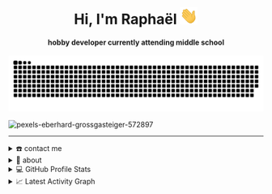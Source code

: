 <div align="center">
<h1 align="center">Hi, I'm Raphaël <img width="35" src="https://github.com/1999AZZAR/1999AZZAR/blob/main/resources/img/waving.gif"></h1>
<h4 align="center">hobby developer currently attending middle school</h4>
</div>

<div align="center">
  <a href="#"><img src="https://github.com/1999AZZAR/1999AZZAR/blob/main/resources/img/grid-snake.svg" alt="snake" /></a>
</div>

![pexels-eberhard-grossgasteiger-572897](https://user-images.githubusercontent.com/56199792/195553903-67c392eb-1025-4fee-ac15-08042948cac2.jpeg)

-----
<details>
  <summary>☎️ contact me</summary>
<div>
  <samp>
    <h2 align="center">you can reach me by:</h2>
    <p align="center">
      <br/>
      <a href="mailto:ytcodeddev@gmail.com" target="blank"><img align="center"
         src="https://img.shields.io/badge/gmail-EA4335.svg?style=for-the-badge&logo=gmail&logoColor=white"
         alt="azzar" height="30"/></a>
      <a href="https://twitter.com/codeddev" target="blank"><img align="center"
         src="https://img.shields.io/badge/twitter-1DA1F2.svg?style=for-the-badge&logo=twitter&logoColor=white"
         alt="azzar" height="30"/></a>
    </p>
  </samp>
</div>
</details>

<details>
  <summary>🧮 about</summary>
<div>
<samp>
<h2 align="center">About this Account</h2>
 <p align="center">
  <a href="github.com/CodedDevYT" target="blank"><img align="center" 
     src="https://komarev.com/ghpvc/?username=CodedDevYT&style=for-the-badge&label=PROFILE+VIEWS" height="25"
     alt="views count" /></a>
  </p>
 <p align="center">
  <a href="github.com/1999AZZAR" target="blank"><img align="center" 
     src="https://img.shields.io/github/license/1999AZZAR/1999AZZAR?color=purple&style=for-the-badge" height="25"
     alt="lisense" /></a>
 </p>
 </samp>
</div>
</details>
  
<details> 
  <summary>💻 GitHub Profile Stats</summary>
  <div>
  <samp>
    <h2 align="center"> Github stats </h2>
      <br/>
    <details open>
  <summary><h3>Languages</h3></summary>
            <p align="center">
        <a href="https://github.com/CodedDevYT/">
          <img src="https://github-readme-stats.vercel.app/api/top-langs/?username=CodedDevYT&langs_count=6&theme=gruvbox&layout=compact&hide_border=true"
          alt="CodedDevYT :: overall Top Langs " /></a>
      </p>
        <p align="center">
          <a href="https://github.com/CodedDevYT/">
          <img width="45%" src="https://github-profile-summary-cards.vercel.app/api/cards/repos-per-language?username=CodedDevYT&theme=gruvbox&layout=compact&hide_border=true"
          alt="CodedDevYT :: Top Langs by repo" />
          <img width="45%" src="https://github-profile-summary-cards.vercel.app/api/cards/most-commit-language?username=CodedDevYT&theme=gruvbox&layout=compact&hide_border=true"
          alt="CodedDevYT :: Top Langs by commit" />
          </a>
        </p>
</details>
    <details open>
  <summary><h3>stasistic</h3></summary>
        <p align="center">
          <a href="https://github.com/1999AZZAR/">
          <img width="49.5%" src="https://github-readme-stats.vercel.app/api?username=CodedDevYT&show_icons=true&theme=gruvbox&hide_border=true" />
          <img width="49.5%" src="https://github-readme-streak-stats.herokuapp.com/?user=CodedDevYT&theme=gruvbox&hide_border=true" />
          </a>
       </p>
     <br>
     </samp>
  </div>    
</details>

<details>
  <summary>📈 Latest Activity Graph</summary>
  <samp>
  <br/>
  <h2 align="center"> latest contribution </h2>
<a href="https://github.com/ashutosh00710/github-readme-activity-graph">
  <img alt="azzar's Activity Graph" src="https://activity-graph.herokuapp.com/graph/?username=CodedDevYT&bg_color=000&color=fff&line=00E676&point=fff&hide_border=true" /></a>
<br/>
  </samp>
  </details>
